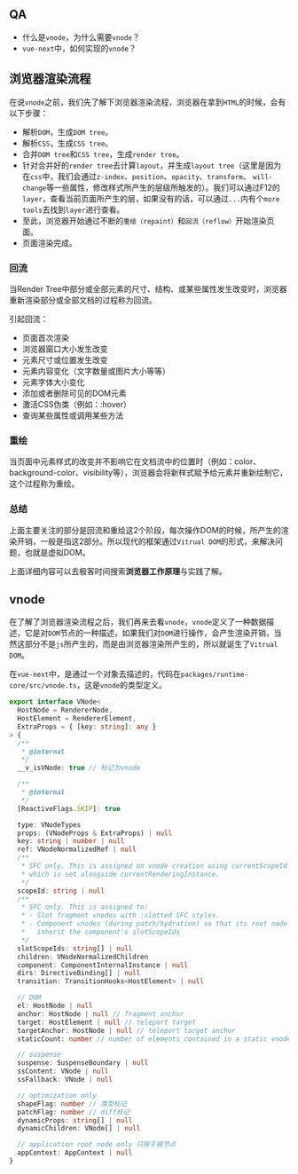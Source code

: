 ## QA

- 什么是```vnode```，为什么需要```vnode```？
- ```vue-next```中，如何实现的```vnode```？

## 浏览器渲染流程

在说```vnode```之前，我们先了解下浏览器渲染流程，浏览器在拿到```HTML```的时候，会有以下步骤：

- 解析```DOM```，生成```DOM tree```。
- 解析```CSS```，生成```CSS tree```。
- 合并```DOM tree```和```CSS tree```，生成```render tree```。
- 针对合并好的```render tree```去计算```layout```，并生成```layout tree```（这里是因为在```css```中，我们会通过```z-index```、```position```、```opacity```、```transform```、 ```will-change```等一些属性，修改样式所产生的层级所触发的）。我们可以通过F12的```layer```，查看当前页面所产生的层，如果没有的话，可以通过``...``内有个```more tools```去找到```layer```进行查看。
- 至此，浏览器开始通过不断的```重绘（repaint）```和```回流（reflow）```开始渲染页面。
- 页面渲染完成。

<!-- 以上具体内容参考[从输入URL开始建立前端知识体系](https://juejin.cn/post/6935232082482298911#heading-36) -->

### 回流
当Render Tree中部分或全部元素的尺寸、结构、或某些属性发生改变时，浏览器重新渲染部分或全部文档的过程称为回流。

引起回流：
- 页面首次渲染
- 浏览器窗口大小发生改变
- 元素尺寸或位置发生改变
- 元素内容变化（文字数量或图片大小等等）
- 元素字体大小变化
- 添加或者删除可见的DOM元素
- 激活CSS伪类（例如：:hover）
- 查询某些属性或调用某些方法


### 重绘
当页面中元素样式的改变并不影响它在文档流中的位置时（例如：color、background-color、visibility等），浏览器会将新样式赋予给元素并重新绘制它，这个过程称为重绘。

### 总结
上面主要关注的部分是回流和重绘这2个阶段，每次操作DOM的时候，所产生的渲染开销，一般是指这2部分。所以现代的框架通过```Vitrual DOM```的形式，来解决问题，也就是虚拟DOM。

上面详细内容可以去极客时间搜索<b>浏览器工作原理</b>与实践了解。

## vnode

在了解了浏览器渲染流程之后，我们再来去看```vnode```，```vnode```定义了一种数据描述，它是对```DOM```节点的一种描述，如果我们对```DOM```进行操作，会产生渲染开销，当然这部分不是```js```所产生的，而是由浏览器渲染所产生的，所以就诞生了```Vitrual DOM```。

在```vue-next```中，是通过一个对象去描述的，代码在```packages/runtime-core/src/vnode.ts```，这是```vnode```的类型定义。

```ts
export interface VNode<
  HostNode = RendererNode,
  HostElement = RendererElement,
  ExtraProps = { [key: string]: any }
> {
  /**
   * @internal
   */
  __v_isVNode: true // 标记为vnode

  /**
   * @internal
   */
  [ReactiveFlags.SKIP]: true

  type: VNodeTypes
  props: (VNodeProps & ExtraProps) | null
  key: string | number | null
  ref: VNodeNormalizedRef | null
  /**
   * SFC only. This is assigned on vnode creation using currentScopeId
   * which is set alongside currentRenderingInstance.
   */
  scopeId: string | null
  /**
   * SFC only. This is assigned to:
   * - Slot fragment vnodes with :slotted SFC styles.
   * - Component vnodes (during patch/hydration) so that its root node can
   *   inherit the component's slotScopeIds
   */
  slotScopeIds: string[] | null
  children: VNodeNormalizedChildren
  component: ComponentInternalInstance | null
  dirs: DirectiveBinding[] | null
  transition: TransitionHooks<HostElement> | null

  // DOM
  el: HostNode | null
  anchor: HostNode | null // fragment anchor
  target: HostElement | null // teleport target
  targetAnchor: HostNode | null // teleport target anchor
  staticCount: number // number of elements contained in a static vnode

  // suspense
  suspense: SuspenseBoundary | null
  ssContent: VNode | null
  ssFallback: VNode | null

  // optimization only
  shapeFlag: number // 类型标记
  patchFlag: number // diff标记
  dynamicProps: string[] | null
  dynamicChildren: VNode[] | null

  // application root node only 只限于根节点
  appContext: AppContext | null
}
```